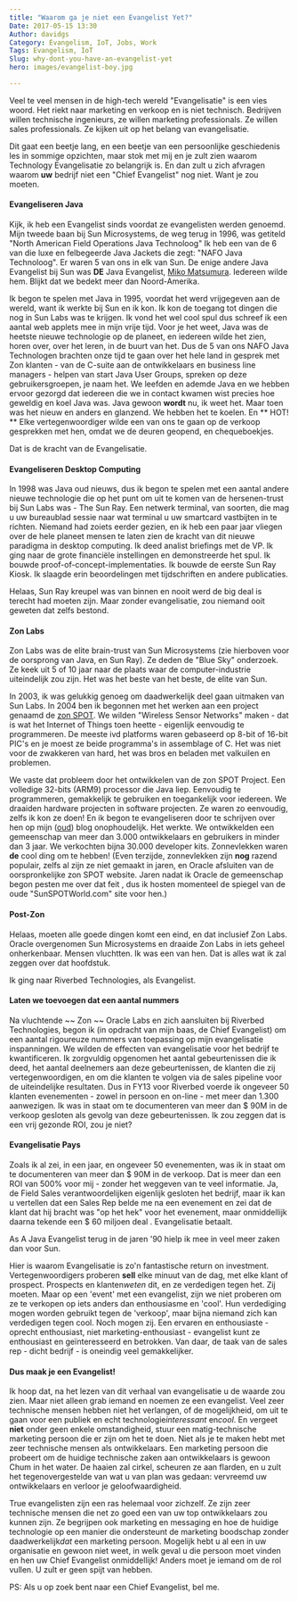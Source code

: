 ```yaml
---
title: "Waarom ga je niet een Evangelist Yet?"
Date: 2017-05-15 13:30
Author: davidgs
Category: Evangelism, IoT, Jobs, Work
Tags: Evangelism, IoT
Slug: why-dont-you-have-an-evangelist-yet
hero: images/evangelist-boy.jpg

---
```


Veel te veel mensen in de high-tech wereld "Evangelisatie" is een vies woord. Het riekt naar marketing en verkoop en is niet technisch. Bedrijven willen technische ingenieurs, ze willen marketing professionals. Ze willen sales professionals. Ze kijken uit op het belang van evangelisatie.

Dit gaat een beetje lang, en een beetje van een persoonlijke geschiedenis les in sommige opzichten, maar stok met mij en je zult zien waarom Technology Evangelisatie zo belangrijk is. En dan zult u zich afvragen waarom **uw** bedrijf niet een "Chief Evangelist" nog niet. Want je zou moeten.

#### Evangeliseren Java

Kijk, ik heb een Evangelist sinds voordat ze evangelisten werden genoemd. Mijn tweede baan bij Sun Microsystems, de weg terug in 1996, was getiteld "North American Field Operations Java Technoloog" Ik heb een van de 6 van die luxe en felbegeerde Java Jackets die zegt: "NAFO Java Technoloog". Er waren 5 van ons in elk van Sun. De enige andere Java Evangelist bij Sun was **DE** Java Evangelist, [Miko Matsumura](http://miko.com). Iedereen wilde hem. Blijkt dat we bedekt meer dan Noord-Amerika.

Ik begon te spelen met Java in 1995, voordat het werd vrijgegeven aan de wereld, want ik werkte bij Sun en ik kon. Ik kon de toegang tot dingen die nog in Sun Labs was te krijgen. Ik vond het wel cool spul dus schreef ik een aantal web applets mee in mijn vrije tijd. Voor je het weet, Java was de heetste nieuwe technologie op de planeet, en iedereen wilde het zien, horen over, over het leren, in de buurt van het. Dus de 5 van ons NAFO Java Technologen brachten onze tijd te gaan over het hele land in gesprek met Zon klanten - van de C-suite aan de ontwikkelaars en business line managers - helpen van start Java User Groups, spreken op deze gebruikersgroepen, je naam het. We leefden en ademde Java en we hebben ervoor gezorgd dat iedereen die we in contact kwamen wist precies hoe geweldig en koel Java was. Java gewoon **wordt** nu, ik weet het. Maar toen was het nieuw en anders en glanzend. We hebben het te koelen. En ** HOT! ** Elke vertegenwoordiger wilde een van ons te gaan op de verkoop gesprekken met hen, omdat we de deuren geopend, en chequeboekjes.

Dat is de kracht van de Evangelisatie.

#### Evangeliseren Desktop Computing

In 1998 was Java oud nieuws, dus ik begon te spelen met een aantal andere nieuwe technologie die op het punt om uit te komen van de hersenen-trust bij Sun Labs was - The Sun Ray. Een netwerk terminal, van soorten, die mag u uw bureaublad sessie naar wat terminal u uw smartcard vastbijten in te richten. Niemand had zoiets eerder gezien, en ik heb een paar jaar vliegen over de hele planeet mensen te laten zien de kracht van dit nieuwe paradigma in desktop computing. Ik deed analist briefings met de VP. Ik ging naar de grote financiële instellingen en demonstreerde het spul. Ik bouwde proof-of-concept-implementaties. Ik bouwde de eerste Sun Ray Kiosk. Ik slaagde erin beoordelingen met tijdschriften en andere publicaties.

Helaas, Sun Ray kreupel was van binnen en nooit werd de big deal is terecht had moeten zijn. Maar zonder evangelisatie, zou niemand ooit geweten dat zelfs bestond.

#### Zon Labs

Zon Labs was de elite brain-trust van Sun Microsystems (zie hierboven voor de oorsprong van Java, en Sun Ray). Ze deden de "Blue Sky" onderzoek. Ze keek uit 5 of 10 jaar naar de plaats waar de computer-industrie uiteindelijk zou zijn. Het was het beste van het beste, de elite van Sun.

In 2003, ik was gelukkig genoeg om daadwerkelijk deel gaan uitmaken van Sun Labs. In 2004 ben ik begonnen met het werken aan een project genaamd de [zon SPOT](http://sunspotdev.org/). We wilden "Wireless Sensor Networks" maken - dat is wat het Internet of Things toen heette - eigenlijk eenvoudig te programmeren. De meeste ivd platforms waren gebaseerd op 8-bit of 16-bit PIC's en je moest ze beide programma's in assemblage of C. Het was niet voor de zwakkeren van hard, het was bros en beladen met valkuilen en problemen.

We vaste dat probleem door het ontwikkelen van de zon SPOT Project. Een volledige 32-bits (ARM9) processor die Java liep. Eenvoudig te programmeren, gemakkelijk te gebruiken en toegankelijk voor iedereen. We draaiden hardware projecten in software projecten. Ze waren zo eenvoudig, zelfs ik kon ze doen! En ik begon te evangeliseren door te schrijven over hen op mijn ([oud](http://blogs.oracle.com/davidgs)) blog onophoudelijk. Het werkte. We ontwikkelden een gemeenschap van meer dan 3.000 ontwikkelaars en gebruikers in minder dan 3 jaar. We verkochten bijna 30.000 developer kits. Zonnevlekken waren **de** cool ding om te hebben! (Even terzijde, zonnevlekken zijn **nog** razend populair, zelfs al zijn ze niet gemaakt in jaren, en Oracle afsluiten van de oorspronkelijke zon SPOT website. Jaren nadat ik Oracle de gemeenschap begon pesten me over dat feit , dus ik hosten momenteel de spiegel van de oude "SunSPOTWorld.com" site voor hen.)

#### Post-Zon

Helaas, moeten alle goede dingen komt een eind, en dat inclusief Zon Labs. Oracle overgenomen Sun Microsystems en draaide Zon Labs in iets geheel onherkenbaar. Mensen vluchtten. Ik was een van hen. Dat is alles wat ik zal zeggen over dat hoofdstuk.

Ik ging naar Riverbed Technologies, als Evangelist.

#### Laten we toevoegen dat een aantal nummers

Na vluchtende ~~ Zon ~~ Oracle Labs en zich aansluiten bij Riverbed Technologies, begon ik (in opdracht van mijn baas, de Chief Evangelist) om een aantal rigoureuze nummers van toepassing op mijn evangelisatie inspanningen. We wilden de effecten van evangelisatie voor het bedrijf te kwantificeren. Ik zorgvuldig opgenomen het aantal gebeurtenissen die ik deed, het aantal deelnemers aan deze gebeurtenissen, de klanten die zij vertegenwoordigen, en om die klanten te volgen via de sales pipeline voor de uiteindelijke resultaten. Dus in FY13 voor Riverbed voerde ik ongeveer 50 klanten evenementen - zowel in persoon en on-line - met meer dan 1.300 aanwezigen. Ik was in staat om te documenteren van meer dan $ 90M in de verkoop gesloten als gevolg van deze gebeurtenissen. Ik zou zeggen dat is een vrij gezonde ROI, zou je niet?

#### Evangelisatie Pays

Zoals ik al zei, in een jaar, en ongeveer 50 evenementen, was ik in staat om te documenteren van meer dan $ 90M in de verkoop. Dat is meer dan een ROI van 500% voor mij - zonder het weggeven van te veel informatie. Ja, de Field Sales verantwoordelijken eigenlijk gesloten het bedrijf, maar ik kan u vertellen dat een Sales Rep belde me na een evenement en zei dat de klant dat hij bracht was "op het hek" voor het evenement, maar onmiddellijk daarna tekende een $ 60 miljoen deal . Evangelisatie betaalt.

As A Java Evangelist terug in de jaren '90 hielp ik mee in veel meer zaken dan voor Sun.

Hier is waarom Evangelisatie is zo'n fantastische return on investment. Vertegenwoordigers proberen **sell** elke minuut van de dag, met elke klant of prospect. Prospects en klanten*weten* dit, en ze verdedigen tegen het. Zij moeten. Maar op een 'event' met een evangelist, zijn we niet proberen om ze te verkopen op iets anders dan enthousiasme en 'cool'. Hun verdediging mogen worden gebruikt tegen de 'verkoop', maar bijna niemand zich kan verdedigen tegen cool. Noch mogen zij. Een ervaren en enthousiaste - oprecht enthousiast, niet marketing-enthousiast - evangelist kunt ze enthousiast en geïnteresseerd en betrokken. Van daar, de taak van de sales rep - dicht bedrijf - is oneindig veel gemakkelijker.

#### Dus maak je een Evangelist!

Ik hoop dat, na het lezen van dit verhaal van evangelisatie u de waarde zou zien. Maar niet alleen grab iemand en noemen ze een evangelist. Veel zeer technische mensen hebben niet het verlangen, of de mogelijkheid, om uit te gaan voor een publiek en echt technologie*interessant* en*cool*. En vergeet **niet** onder geen enkele omstandigheid, stuur een matig-technische marketing persoon die er zijn om het te doen. Niet als je te maken hebt met zeer technische mensen als ontwikkelaars. Een marketing persoon die probeert om de huidige technische zaken aan ontwikkelaars is gewoon Chum in het water. De haaien zal cirkel, scheuren ze aan flarden, en u zult het tegenovergestelde van wat u van plan was gedaan: vervreemd uw ontwikkelaars en verloor je geloofwaardigheid.

True evangelisten zijn een ras helemaal voor zichzelf. Ze zijn zeer technische mensen die net zo goed een van uw top ontwikkelaars zou kunnen zijn. Ze begrijpen ook marketing en messaging en hoe de huidige technologie op een manier die ondersteunt de marketing boodschap zonder daadwerkelijk*dat* een marketing persoon. Mogelijk hebt u al een in uw organisatie en gewoon niet weet, in welk geval u die persoon moet vinden en hen uw Chief Evangelist onmiddellijk! Anders moet je iemand om de rol vullen. U zult er geen spijt van hebben.

PS: Als u op zoek bent naar een Chief Evangelist, bel me.
